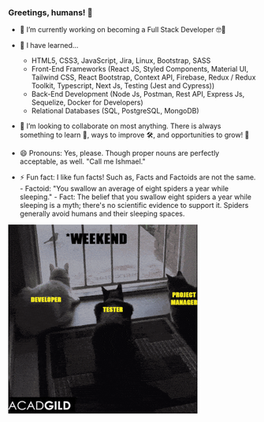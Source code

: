 ### Greetings, humans! 👋

- 🔭 I’m currently working on becoming a Full Stack Developer 🤓🥸
  
- 🌱 I have learned...
    - HTML5, CSS3, JavaScript, Jira, Linux, Bootstrap, SASS
    - Front-End Frameworks (React JS, Styled Components, Material UI, Tailwind CSS, React Bootstrap, Context API, Firebase, Redux /  Redux Toolkit,                              Typescript, Next Js, Testing (Jest and Cypress))
    - Back-End Development (Node Js, Postman, Rest API, Express Js, Sequelize, Docker for Developers)
    - Relational Databases (SQL, PostgreSQL, MongoDB)
  
- 👯 I’m looking to collaborate on most anything. There is always something to learn 🧠, ways to improve 🛠, and opportunities to grow! 🌿

- 😄 Pronouns: Yes, please. Though proper nouns are perfectly acceptable, as well.  "Call me Ishmael." 
  
- ⚡ Fun fact: I like fun facts! Such as, Facts and Factoids are not the same.                 
            - Factoid: "You swallow an average of eight spiders a year while sleeping."
            - Fact: The belief that you swallow eight spiders a year while sleeping is a myth; there's no scientific evidence to support it. Spiders generally avoid humans and their sleeping spaces.

![Bug](https://github.com/steghack/Photo-Gallery/blob/main/bug.gif)





